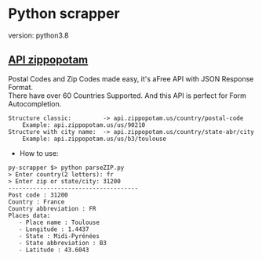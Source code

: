 # Python scrapper
version: python3.8

## [API zippopotam](https://www.zippopotam.us/#)
Postal Codes and Zip Codes made easy, it's aFree API with JSON Response Format.  
There have over 60 Countries Supported. And this API is perfect for Form Autocompletion.  
```
Structure classic:         -> api.zippopotam.us/country/postal-code
    Example: api.zippopotam.us/us/90210
Structure with city name:  -> api.zippopotam.us/country/state-abr/city
    Example: api.zippopotam.us/us/b3/toulouse
```
- How to use: 
```/bin/bash
py-scrapper $> python parseZIP.py
> Enter country(2 letters): fr
> Enter zip or state/city: 31200
-------------------------------------
Post code : 31200
Country : France
Country abbreviation : FR
Places data:
   - Place name : Toulouse
   - Longitude : 1.4437
   - State : Midi-Pyrénées
   - State abbreviation : B3
   - Latitude : 43.6043
```

